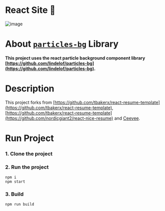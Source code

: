 # React Site :page_with_curl:



![image](https://user-images.githubusercontent.com/86809275/124200615-cbe15a00-daa3-11eb-922f-d2eacbca6031.png)

# About [`particles-bg`](https://github.com/lindelof/particles-bg) Library
#### This project uses the react particle background component library [https://github.com/lindelof/particles-bg](https://github.com/lindelof/particles-bg). 

# Description
This project forks from [https://github.com/tbakerx/react-resume-template](https://github.com/tbakerx/react-resume-template), [https://github.com/tbakerx/react-resume-template](https://github.com/nordicgiant2/react-nice-resume) and [Ceevee](https://www.styleshout.com/free-templates/ceevee/).

# Run Project
### 1. Clone the project

### 2. Run the project
```shell
npm i
npm start
```

### 3. Build
```shell
npm run build
```
